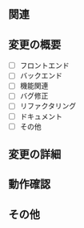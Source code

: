 ## 関連

<!--
- 関連するPull request, Issueなど
-->

## 変更の概要

<!--
- 変更の概要を選択してください
- 複数選択可
 -->

-   [ ] フロントエンド
-   [ ] バックエンド
-   [ ] 機能関連
-   [ ] バグ修正
-   [ ] リファクタリング
-   [ ] ドキュメント
-   [ ] その他

## 変更の詳細

<!--
- 変更の詳細をなるべく具体的に記載して下さい
 -->

## 動作確認

<!--
- どのような動作確認をしたのか？見つかった課題等はあるか？
-->

## その他

<!--
- 伝えておくべき事や，補足資料などがあれば自由に記載して下さい
-->
